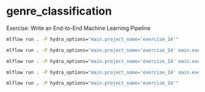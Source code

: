 # genre_classification
Exercise: Write an End-to-End Machine Learning Pipeline

```bash
mlflow run . -P hydra_options="main.project_name='exercise_14'"
```

```bash
mlflow run . -P hydra_options="main.project_name='exercise_14' main.execute_steps='download'"
```

```bash
mlflow run . -P hydra_options="main.project_name='exercise_14' main.execute_steps='download,preprocess'"
```

```bash
mlflow run . -P hydra_options="main.project_name='exercise_14' main.execute_steps='preprocess'"
```

```bash
mlflow run . -P hydra_options="main.project_name='exercise_14'"
```